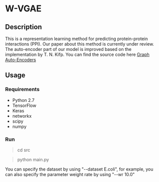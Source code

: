# W-VGAE
## Description
This is a representation learning method for predicting protein-protein interactions (PPI). Our paper about this method is currently under review.
The auto-encoder part of our model is improved based on the implementation by T. N. Kifp. You can find the source code here [Graph Auto-Encoders](https://github.com/tkipf/gae)

## Usage
### Requirements
- Python 2.7
- TensorFlow
- Keras
- networkx
- scipy
- numpy

### Run
> cd src

> python main.py

You can specify the dataset by using "--dataset E.coli", for example, you can also specify the parameter weight rate by using "--wr 10.0"


